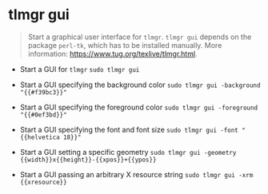# tlmgr gui
> Start a graphical user interface for `tlmgr`.
> `tlmgr gui` depends on the package `perl-tk`, which has to be installed manually.
> More information: <https://www.tug.org/texlive/tlmgr.html>.

- Start a GUI for `tlmgr`
`sudo tlmgr gui`

- Start a GUI specifying the background color
`sudo tlmgr gui -background "{{#f39bc3}}"`

- Start a GUI specifying the foreground color
`sudo tlmgr gui -foreground "{{#0ef3bd}}"`

- Start a GUI specifying the font and font size
`sudo tlmgr gui -font "{{helvetica 18}}"`

- Start a GUI setting a specific geometry
`sudo tlmgr gui -geometry {{width}}x{{height}}-{{xpos}}+{{ypos}}`

- Start a GUI passing an arbitrary X resource string
`sudo tlmgr gui -xrm {{xresource}}`
